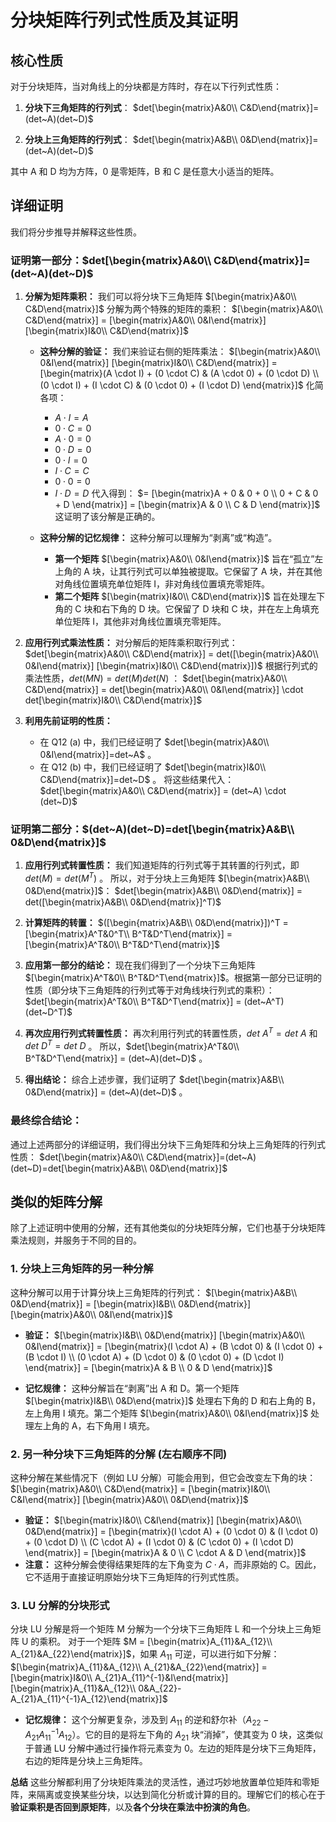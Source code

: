 # 分块矩阵行列式性质及其证明

## 核心性质

对于分块矩阵，当对角线上的分块都是方阵时，存在以下行列式性质：

1.  **分块下三角矩阵的行列式**：
    $det[\begin{matrix}A&0\\ C&D\end{matrix}]=(det~A)(det~D)$

2.  **分块上三角矩阵的行列式**：
    $det[\begin{matrix}A&B\\ 0&D\end{matrix}]=(det~A)(det~D)$

其中 A 和 D 均为方阵，0 是零矩阵，B 和 C 是任意大小适当的矩阵。

## 详细证明

我们将分步推导并解释这些性质。

### **证明第一部分：$det[\begin{matrix}A&0\\ C&D\end{matrix}]=(det~A)(det~D)$**

1.  **分解为矩阵乘积：**
    我们可以将分块下三角矩阵 $[\begin{matrix}A&0\\ C&D\end{matrix}]$ 分解为两个特殊的矩阵的乘积：
    $[\begin{matrix}A&0\\ C&D\end{matrix}] = [\begin{matrix}A&0\\ 0&I\end{matrix}] [\begin{matrix}I&0\\ C&D\end{matrix}]$ 

    * **这种分解的验证：**
        我们来验证右侧的矩阵乘法：
        $[\begin{matrix}A&0\\ 0&I\end{matrix}] [\begin{matrix}I&0\\ C&D\end{matrix}] = [\begin{matrix}(A \cdot I) + (0 \cdot C) & (A \cdot 0) + (0 \cdot D) \\ (0 \cdot I) + (I \cdot C) & (0 \cdot 0) + (I \cdot D) \end{matrix}]$
        化简各项：
        * $A \cdot I = A$
        * $0 \cdot C = 0$
        * $A \cdot 0 = 0$
        * $0 \cdot D = 0$
        * $0 \cdot I = 0$
        * $I \cdot C = C$
        * $0 \cdot 0 = 0$
        * $I \cdot D = D$
        代入得到：
        $= [\begin{matrix}A + 0 & 0 + 0 \\ 0 + C & 0 + D \end{matrix}] = [\begin{matrix}A & 0 \\ C & D \end{matrix}]$
        这证明了该分解是正确的。

    * **这种分解的记忆规律：**
        这种分解可以理解为“剥离”或“构造”。
        * **第一个矩阵** $[\begin{matrix}A&0\\ 0&I\end{matrix}]$ 旨在“孤立”左上角的 A 块，让其行列式可以单独被提取。它保留了 A 块，并在其他对角线位置填充单位矩阵 I，非对角线位置填充零矩阵。
        * **第二个矩阵** $[\begin{matrix}I&0\\ C&D\end{matrix}]$ 旨在处理左下角的 C 块和右下角的 D 块。它保留了 D 块和 C 块，并在左上角填充单位矩阵 I，其他非对角线位置填充零矩阵。

2.  **应用行列式乘法性质：**
    对分解后的矩阵乘积取行列式：
    $det[\begin{matrix}A&0\\ C&D\end{matrix}] = det([\begin{matrix}A&0\\ 0&I\end{matrix}] [\begin{matrix}I&0\\ C&D\end{matrix}])$ 
    根据行列式的乘法性质，$det(MN) = det(M)det(N)$ ：
    $det[\begin{matrix}A&0\\ C&D\end{matrix}] = det[\begin{matrix}A&0\\ 0&I\end{matrix}] \cdot det[\begin{matrix}I&0\\ C&D\end{matrix}]$ 

3.  **利用先前证明的性质：**
    * 在 Q12 (a) 中，我们已经证明了 $det[\begin{matrix}A&0\\ 0&I\end{matrix}]=det~A$ 。
    * 在 Q12 (b) 中，我们已经证明了 $det[\begin{matrix}I&0\\ C&D\end{matrix}]=det~D$ 。
    将这些结果代入：
    $det[\begin{matrix}A&0\\ C&D\end{matrix}] = (det~A) \cdot (det~D)$ 

### **证明第二部分：$(det~A)(det~D)=det[\begin{matrix}A&B\\ 0&D\end{matrix}]$**

1.  **应用行列式转置性质：**
    我们知道矩阵的行列式等于其转置的行列式，即 $det(M) = det(M^T)$ 。
    所以，对于分块上三角矩阵 $[\begin{matrix}A&B\\ 0&D\end{matrix}]$：
    $det[\begin{matrix}A&B\\ 0&D\end{matrix}] = det([\begin{matrix}A&B\\ 0&D\end{matrix}]^T)$ 

2.  **计算矩阵的转置：**
    $([\begin{matrix}A&B\\ 0&D\end{matrix}])^T = [\begin{matrix}A^T&0^T\\ B^T&D^T\end{matrix}] = [\begin{matrix}A^T&0\\ B^T&D^T\end{matrix}]$ 

3.  **应用第一部分的结论：**
    现在我们得到了一个分块下三角矩阵 $[\begin{matrix}A^T&0\\ B^T&D^T\end{matrix}]$。根据第一部分已证明的性质（即分块下三角矩阵的行列式等于对角线块行列式的乘积）：
    $det[\begin{matrix}A^T&0\\ B^T&D^T\end{matrix}] = (det~A^T)(det~D^T)$ 

4.  **再次应用行列式转置性质：**
    再次利用行列式的转置性质，$det~A^T=det~A$ 和 $det~D^T=det~D$ 。
    所以，$det[\begin{matrix}A^T&0\\ B^T&D^T\end{matrix}] = (det~A)(det~D)$ 。

5.  **得出结论：**
    综合上述步骤，我们证明了 $det[\begin{matrix}A&B\\ 0&D\end{matrix}] = (det~A)(det~D)$ 。

### **最终综合结论：**

通过上述两部分的详细证明，我们得出分块下三角矩阵和分块上三角矩阵的行列式性质：
$det[\begin{matrix}A&0\\ C&D\end{matrix}]=(det~A)(det~D)=det[\begin{matrix}A&B\\ 0&D\end{matrix}]$ 

## 类似的矩阵分解

除了上述证明中使用的分解，还有其他类似的分块矩阵分解，它们也基于分块矩阵乘法规则，并服务于不同的目的。

### 1. 分块上三角矩阵的另一种分解

这种分解可以用于计算分块上三角矩阵的行列式：
$[\begin{matrix}A&B\\ 0&D\end{matrix}] = [\begin{matrix}I&B\\ 0&D\end{matrix}] [\begin{matrix}A&0\\ 0&I\end{matrix}]$

* **验证：**
    $[\begin{matrix}I&B\\ 0&D\end{matrix}] [\begin{matrix}A&0\\ 0&I\end{matrix}] = [\begin{matrix}(I \cdot A) + (B \cdot 0) & (I \cdot 0) + (B \cdot I) \\ (0 \cdot A) + (D \cdot 0) & (0 \cdot 0) + (D \cdot I) \end{matrix}] = [\begin{matrix}A & B \\ 0 & D \end{matrix}]$

* **记忆规律：** 这种分解旨在“剥离”出 A 和 D。第一个矩阵 $[\begin{matrix}I&B\\ 0&D\end{matrix}]$ 处理右下角的 D 和右上角的 B，左上角用 I 填充。第二个矩阵 $[\begin{matrix}A&0\\ 0&I\end{matrix}]$ 处理左上角的 A，右下角用 I 填充。

### 2. 另一种分块下三角矩阵的分解 (左右顺序不同)

这种分解在某些情况下（例如 LU 分解）可能会用到，但它会改变左下角的块：
$[\begin{matrix}A&0\\ C&D\end{matrix}] = [\begin{matrix}I&0\\ C&I\end{matrix}] [\begin{matrix}A&0\\ 0&D\end{matrix}]$

* **验证：**
    $[\begin{matrix}I&0\\ C&I\end{matrix}] [\begin{matrix}A&0\\ 0&D\end{matrix}] = [\begin{matrix}(I \cdot A) + (0 \cdot 0) & (I \cdot 0) + (0 \cdot D) \\ (C \cdot A) + (I \cdot 0) & (C \cdot 0) + (I \cdot D) \end{matrix}] = [\begin{matrix}A & 0 \\ C \cdot A & D \end{matrix}]$
* **注意：** 这种分解会使得结果矩阵的左下角变为 $C \cdot A$，而非原始的 C。因此，它不适用于直接证明原始分块下三角矩阵的行列式性质。

### 3. LU 分解的分块形式

分块 LU 分解是将一个矩阵 M 分解为一个分块下三角矩阵 L 和一个分块上三角矩阵 U 的乘积。
对于一个矩阵 $M = [\begin{matrix}A_{11}&A_{12}\\ A_{21}&A_{22}\end{matrix}]$，如果 $A_{11}$ 可逆，可以进行如下分解：
$[\begin{matrix}A_{11}&A_{12}\\ A_{21}&A_{22}\end{matrix}] = [\begin{matrix}I&0\\ A_{21}A_{11}^{-1}&I\end{matrix}] [\begin{matrix}A_{11}&A_{12}\\ 0&A_{22}-A_{21}A_{11}^{-1}A_{12}\end{matrix}]$

* **记忆规律：** 这个分解更复杂，涉及到 $A_{11}$ 的逆和舒尔补（$A_{22}-A_{21}A_{11}^{-1}A_{12}$）。它的目的是将左下角的 $A_{21}$ 块“消掉”，使其变为 0 块，这类似于普通 LU 分解中通过行操作将元素变为 0。左边的矩阵是分块下三角矩阵，右边的矩阵是分块上三角矩阵。

**总结**
这些分解都利用了分块矩阵乘法的灵活性，通过巧妙地放置单位矩阵和零矩阵，来隔离或变换某些分块，以达到简化分析或计算的目的。理解它们的核心在于**验证乘积是否回到原矩阵**，以及**各个分块在乘法中扮演的角色**。